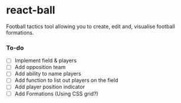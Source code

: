 # react-ball
Football tactics tool allowing you to create, edit and, visualise football formations.

### To-do

- [ ] Implement field & players
- [ ] Add opposition team
- [ ] Add ability to name players
- [ ] Add function to list out players on the field
- [ ] Add player position indicator
- [ ] Add Formations (Using CSS grid?)
